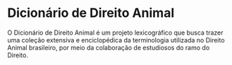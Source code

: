 # Dicionário de Direito Animal

O Dicionário de Direito Animal é um projeto lexicográfico que busca trazer uma coleção extensiva e enciclopédica da terminologia utilizada no Direito Animal brasileiro, por meio da colaboração de estudiosos do ramo do Direito.
